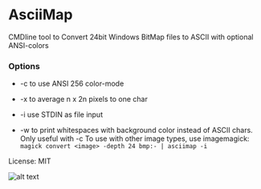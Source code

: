 # AsciiMap

CMDline tool to Convert 24bit Windows BitMap files to ASCII with optional ANSI-colors

### Options

* -c to use ANSI 256 color-mode

* -x <n> to average n x 2n pixels to one char

* -i use STDIN as file input

* -w to print whitespaces with background color instead of ASCII chars. Only useful with -c
To use with other image types, use imagemagick: `magick convert <image> -depth 24 bmp:- | asciimap -i`

License: MIT

![alt text](screenshot.png "Screenshot")
